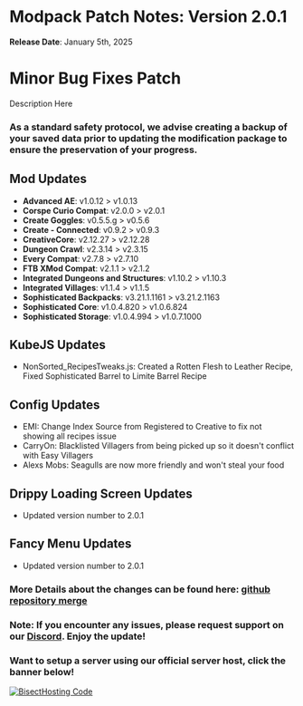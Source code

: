 # Modpack Patch Notes: Version 2.0.1
**Release Date**: January 5th, 2025

# Minor Bug Fixes Patch

Description Here

### As a standard safety protocol, we advise creating a backup of your saved data prior to updating the modification package to ensure the preservation of your progress.

## Mod Updates
- **Advanced AE**: v1.0.12 > v1.0.13
- **Corspe Curio Compat**: v2.0.0 > v2.0.1 
- **Create Goggles**: v0.5.5.g > v0.5.6 
- **Create - Connected**: v0.9.2 > v0.9.3 
- **CreativeCore**: v2.12.27 > v2.12.28 
- **Dungeon Crawl**: v2.3.14 > v2.3.15 
- **Every Compat**: v2.7.8 > v2.7.10 
- **FTB XMod Compat**: v2.1.1 > v2.1.2 
- **Integrated Dungeons and Structures**: v1.10.2 > v1.10.3 
- **Integrated Villages**: v1.1.4 > v1.1.5 
- **Sophisticated Backpacks**: v3.21.1.1161 > v3.21.2.1163 
- **Sophisticated Core**: v1.0.4.820 > v1.0.6.824 
- **Sophisticated Storage**: v1.0.4.994 > v1.0.7.1000 

## KubeJS Updates
- NonSorted_RecipesTweaks.js: Created a Rotten Flesh to Leather Recipe, Fixed Sophisticated Barrel to Limite Barrel Recipe


## Config Updates
- EMI: Change Index Source from Registered to Creative to fix not showing all recipes issue
- CarryOn: Blacklisted Villagers from being picked up so it doesn't conflict with Easy Villagers
- Alexs Mobs: Seagulls are now more friendly and won't steal your food
## Drippy Loading Screen Updates
- Updated version number to 2.0.1

## Fancy Menu Updates
- Updated version number to 2.0.1

### More Details about the changes can be found here: [github repository merge](https://github.com/M0nkeyPr0grammer/Create-Forge-Frontier)

### Note: If you encounter any issues, please request support on our [Discord](https://discord.gg/quenZthXgy). Enjoy the update!

### Want to setup a server using our official server host, click the banner below!
[![BisectHosting Code](https://raw.githubusercontent.com/M0nkeyPr0grammer/Landscapes-Reimagined/main/BH_Landscape_Reimagined.png)](https://bisecthosting.com/M0nkeyPr0grammer?r=curseforge+chanelog)